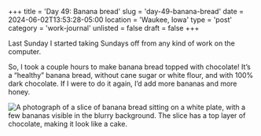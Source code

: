 +++
title = 'Day 49: Banana bread'
slug = 'day-49-banana-bread'
date = 2024-06-02T13:53:28-05:00
location = 'Waukee, Iowa'
type = 'post'
category = 'work-journal'
unlisted = false
draft = false
+++

Last Sunday I started taking Sundays off from any kind of work on the computer.

So, I took a couple hours to make banana bread topped with chocolate! It’s a “healthy” banana bread, without cane sugar or white flour, and with 100% dark chocolate. If I were to do it again, I’d add more bananas and more honey.

![A photograph of a slice of banana bread sitting on a white plate, with a few bananas visible in the blurry background. The slice has a top layer of chocolate, making it look like a cake.](/day-49-banana-bread/IMG_2182.jpeg)
